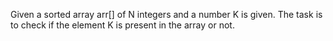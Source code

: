 Given a sorted array arr[] of N integers and a number K is given. The task is to check if the element K is present in the array or not.
